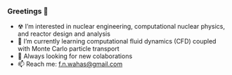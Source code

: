 ### Greetings 👋
- ☢ I’m interested in nuclear engineering, computational nuclear physics, and reactor design and analysis
- 🎲 I’m currently learning computational fluid dynamics (CFD) coupled with Monte Carlo particle transport
- 🤝 Always looking for new colaborations
- 📫 Reach me: f.n.wahas@gmail.com

